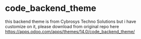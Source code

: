 # code_backend_theme

this backend theme is from Cybrosys Techno Solutions 
but i have customize on it, please download from original repo here https://apps.odoo.com/apps/themes/14.0/code_backend_theme/
